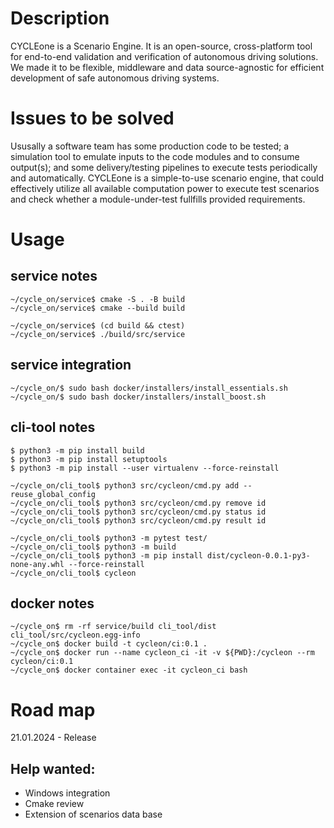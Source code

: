 # Description 
CYCLEone is a Scenario Engine. It is an open-source, cross-platform tool for end-to-end validation and verification of autonomous driving solutions. We made it to be flexible, middleware and data source-agnostic for efficient development of safe autonomous driving systems.

# Issues to be solved
Ususally a software team has some production code to be tested; a simulation tool to emulate inputs to the code modules and to consume output(s); and some delivery/testing pipelines to execute tests periodically and automatically. CYCLEone is a simple-to-use scenario engine, that could effectively utilize all available computation power to execute test scenarios and check whether a module-under-test fullfills provided requirements.

# Usage
## service notes

```
~/cycle_on/service$ cmake -S . -B build
~/cycle_on/service$ cmake --build build

~/cycle_on/service$ (cd build && ctest)
~/cycle_on/service$ ./build/src/service
```

## service integration

```
~/cycle_on/$ sudo bash docker/installers/install_essentials.sh
~/cycle_on/$ sudo bash docker/installers/install_boost.sh
```

## cli-tool notes
```
$ python3 -m pip install build
$ python3 -m pip install setuptools
$ python3 -m pip install --user virtualenv --force-reinstall

~/cycle_on/cli_tool$ python3 src/cycleon/cmd.py add --reuse_global_config
~/cycle_on/cli_tool$ python3 src/cycleon/cmd.py remove id
~/cycle_on/cli_tool$ python3 src/cycleon/cmd.py status id
~/cycle_on/cli_tool$ python3 src/cycleon/cmd.py result id

~/cycle_on/cli_tool$ python3 -m pytest test/
~/cycle_on/cli_tool$ python3 -m build
~/cycle_on/cli_tool$ python3 -m pip install dist/cycleon-0.0.1-py3-none-any.whl --force-reinstall
~/cycle_on/cli_tool$ cycleon
```

## docker notes
```
~/cycle_on$ rm -rf service/build cli_tool/dist cli_tool/src/cycleon.egg-info
~/cycle_on$ docker build -t cycleon/ci:0.1 .
~/cycle_on$ docker run --name cycleon_ci -it -v ${PWD}:/cycleon --rm cycleon/ci:0.1
~/cycle_on$ docker container exec -it cycleon_ci bash
```

# Road map
21.01.2024 - Release 

## Help wanted:
* Windows integration
* Cmake review
* Extension of scenarios data base


